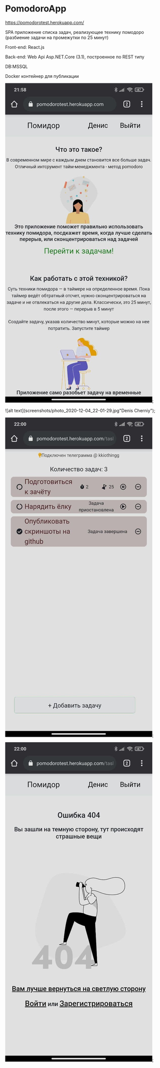 # PomodoroApp
https://pomodorotest.herokuapp.com/

SPA приложение списка задач, реализующее технику помодоро (разбиение задачи на промежутки по 25 минут)

Front-end: React.js

Back-end:  Web Api Asp.NET.Core (3.1), построенное по REST типу

DB:MSSQL

Docker контейнер для публикации

![alt text](screenshots/photo_2020-12-04_22-01-28.jpg "Denis Cherniy");

![alt text](screenshots/photo_2020-12-04_22-01-29.jpg"Denis Cherniy");

![alt text](screenshots/photo_2020-12-04_22-01-31.jpg "Denis Cherniy");

![alt text](screenshots/photo_2020-12-04_22-01-32.jpg "Denis Cherniy");
